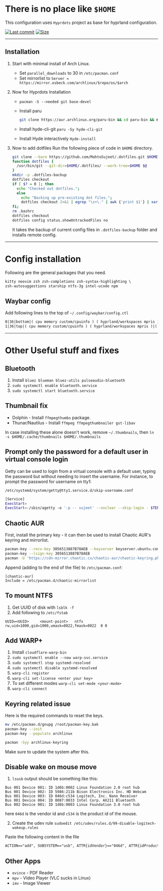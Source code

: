 
# There is no place like `$HOME`

This configuration uses `Hyprdots` project as base for hyprland configuration.

[![Last commit](https://img.shields.io/github/last-commit/MahtoSujeet/.dotfiles?&logo=github)](https://github.com/MahtoSujeet/.dotfiles)
[![Size](https://img.shields.io/github/repo-size/MahtoSujeet/.dotfiles?color=green)](https://github.com/MahtoSujeet/.dotfiles)

--------------------------------

## Installation

1. Start with minimal install of Arch Linux.

    - Set `parallel_downloads` to 30 in `/etc/pacman.conf`
    - Set mirrorlist to `Server = https://mirror.osbeck.com/archlinux/$repo/os/$arch`

1. Now for Hyprdots Installation

    - `pacman -S --needed git base-devel`
    - Install paru

      ```bash
      git clone https://aur.archlinux.org/paru-bin && cd paru-bin && makepkg -si
      ```

    - Install hyde-cli-git
      `paru -Sy hyde-cli-git`

    - Install Hyde interactively
      `Hyde-install`

1. Now to add dotfiles
    Run the following piece of code in `$HOME` directory.

    ```bash
    git clone --bare https://github.com/MahtoSujeet/.dotfiles.git $HOME/.dotfiles
    function dotfiles {
      /usr/bin/git --git-dir=$HOME/.dotfiles/ --work-tree=$HOME $@
    }
    mkdir -p .dotfiles-backup
    dotfiles checkout
    if [ $? = 0 ]; then
      echo "Checked out dotfiles.";
      else
        echo "Backing up pre-existing dot files.";
        dotfiles checkout 2>&1 | egrep "\s+\." | awk {'print $1'} | xargs -I{} mv {} .dotfiles-backup/{}
    fi;
    rm .bashrc
    dotfiles checkout
    dotfiles config status.showUntrackedFiles no
    ```

    It takes the backup of current config files in `.dotfiles-backup` folder and installs remote config.

-------------------------------------------------

# Config installation

Following are the general packages that you need.

```txt
kitty neovim zsh zsh-completions zsh-syntax-highlighting \
zsh-autosuggestions starship ntfs-3g intel-ucode npm
```

## Waybar config

Add following lines to the top of `~/.config/waybar/config.ctl`

```txt
0|36|bottom|( cpu memory custom/cpuinfo ) ( hyprland/workspaces mpris )|( idle_inhibitor clock ) |( network backlight pulseaudio pulseaudio#microphone custom/keybindhint ) ( privacy tray battery custom/power )
1|36|top|( cpu memory custom/cpuinfo ) ( hyprland/workspaces mpris )|( idle_inhibitor clock ) |( network backlight pulseaudio pulseaudio#microphone custom/keybindhint ) ( privacy tray battery custom/power )
```

------------------------------------

# Other Useful stuff and fixes

## Bluetooth

1. Install ```bluez blueman bluez-utils pulseaudio-bluetooth```
1. `sudo systemctl enable bluetooth.service`
1. `sudo systemctl start bluetooth.service`

## Thumbnail fix

- Dolphin - Install `ffmpegthumbs` package.
- Thunar/Nautilus - Install `ffmpeg ffmpegthumbnailer gst-libav`

In case installing these alone doesn't work, remove `~/.thumbnails`,
then `ln -s $HOME/.cache/thumbnails $HOME/.thumbnails`

## Prompt only the password for a default user in virtual console login

Getty can be used to login from a virtual console with a default user, typing the password but without needing to insert the username. For instance, to prompt the password for username on tty1:

`/etc/systemd/system/getty@tty1.service.d/skip-username.conf`
```bash
[Service]
ExecStart=
ExecStart=-/sbin/agetty -o '-p -- sujeet' --noclear --skip-login - $TERM
```

## Chaotic AUR

First, install the primary key - it can then be used to install Chaotic AUR's keyring and mirrorlist.

```bash
pacman-key --recv-key 3056513887B78AEB --keyserver keyserver.ubuntu.com
pacman-key --lsign-key 3056513887B78AEB
pacman -U 'https://cdn-mirror.chaotic.cx/chaotic-aur/chaotic-keyring.pkg.tar.zst' 'https://cdn-mirror.chaotic.cx/chaotic-aur/chaotic-mirrorlist.pkg.tar.zst'
```

Append (adding to the end of the file) to `/etc/pacman.conf`:

```
[chaotic-aur]
Include = /etc/pacman.d/chaotic-mirrorlist
```

## To mount NTFS

1. Get UUID of disk with `lsblk -f`
1. Add following to `/etc/fstab`

```
UUID=<UUID>     <mount-point>   ntfs    rw,uid=1000,gid=1000,umask=0022,fmask=0022  0 0
```

## Add WARP+

1. Install `cloudflare-warp-bin`
1. `sudo systemctl enable --now warp-svc.service`
1. `sudo systemctl stop systemd-resolved`
1. `sudo systemctl disable systemd-resolved`
1. `warp-cli register`
1. `warp-cli set-license <enter your key>`
1. To set different modes `warp-cli set-mode <your-mode>`
1. `warp-cli connect`

## Keyring related issue

Here is the required commands to reset the keys.

```bash
mv /etc/pacman.d/gnupg /root/pacman-key.bak
pacman-key --init
pacman-key --populate archlinux

pacman -Syy archlinux-keyring
```

Make sure to update the system after this.

## Disable wake on mouse move
1. `lsusb`
 output should be something like this:
```
Bus 001 Device 001: ID 1d6b:0002 Linux Foundation 2.0 root hub
Bus 001 Device 002: ID 5986:211b Bison Electronics Inc. HD Webcam
Bus 001 Device 003: ID 046d:c534 Logitech, Inc. Nano Receiver
Bus 001 Device 004: ID 8087:0033 Intel Corp. AX211 Bluetooth
Bus 002 Device 001: ID 1d6b:0003 Linux Foundation 3.0 root hub
```

here `046d` is the vendor id and `c534` is the product id of the mouse.

2. Create the udev rule
`sudoedit /etc/udev/rules.d/99-disable-logitech-wakeup.rules`

  Paste the following content in the file

```txt
ACTION=="add", SUBSYSTEM=="usb", ATTR{idVendor}=="046d", ATTR{idProduct}=="c534", TEST=="power/wakeup", ATTR{power/wakeup}="disabled"
```


## Other Apps

- `evince` - PDF Reader
- `mpv` - Video Player (VLC sucks in Linux)
- `imv` - Image Viewer
